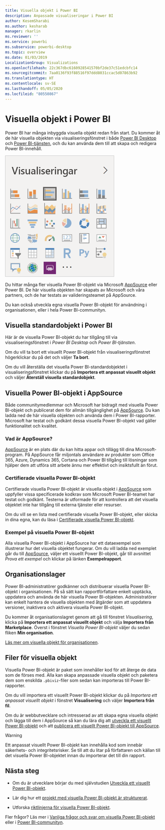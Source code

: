 ```yaml
---
title: Visuella objekt i Power BI
description: Anpassade visualiseringar i Power BI
author: KesemSharabi
ms.author: kesharab
manager: rkarlin
ms.reviewer: ''
ms.service: powerbi
ms.subservice: powerbi-desktop
ms.topic: overview
ms.date: 01/03/2019
LocalizationGroup: Visualizations
ms.openlocfilehash: 22c367dbc6160928541570bf2de37c51edcbfc14
ms.sourcegitcommit: 7aa0136f93f88516f97ddd8031ccac5d07863b92
ms.translationtype: HT
ms.contentlocale: sv-SE
ms.lasthandoff: 05/05/2020
ms.locfileid: "80550867"
---
```

# <a name="visuals-in-power-bi"></a>Visuella objekt i Power BI

Power BI har många inbyggda visuella objekt redan från start. Du kommer åt de här visuella objekten via visualiseringsfönstret i både [Power BI Desktop](https://powerbi.microsoft.com/desktop/) och [Power BI-tjänsten](https://app.powerbi.com), och du kan använda dem till att skapa och redigera Power BI-innehåll.

![visualiseringar](media/power-bi-custom-visuals/power-bi-visualizations.png)

Du hittar många fler visuella Power BI-objekt via Microsoft [AppSource](https://nam06.safelinks.protection.outlook.com/?url=https%3A%2F%2Fappsource.microsoft.com%2Fen-us%2Fmarketplace%2Fapps%3Fpage%3D1%26product%3Dpower-bi-visuals&data=02%7C01%7CKesem.Sharabi%40microsoft.com%7C6d9286afacb3468d4cde08d740b76694%7C72f988bf86f141af91ab2d7cd011db47%7C1%7C0%7C637049028749147718&sdata=igWm0e1vXdgGcbyvngQBrHQVAkahPnxPC1ZhUPntGI8%3D&reserved=0) eller Power BI. De här visuella objekten har skapats av Microsoft och våra partners, och de har testats av valideringsteamet på AppSource.

Du kan också utveckla egna visuella Power BI-objekt för användning i organisationen, eller i hela Power BI-communityn.

## <a name="default-power-bi-visuals"></a>Visuella standardobjekt i Power BI

Här är de visuella Power BI-objekt du har tillgång till via visualiseringsfönstret i *Power BI Desktop* och *Power BI-tjänsten*.

Om du vill ta bort ett visuellt Power BI-objekt från visualiseringsfönstret högerklickar du på det och väljer **Ta bort**.

Om du vill återställa det visuella Power BI-standardobjektet i visualiseringsfönstret klickar du på **Importera ett anpassat visuellt objekt** och väljer **Återställ visuella standardobjekt**. 

## <a name="appsource-power-bi-visuals"></a>Visuella Power BI-objekt i AppSource

Både communitymedlemmar och Microsoft har bidragit med visuella Power BI-objekt och publicerat dem för allmän tillgänglighet på [AppSource](https://appsource.microsoft.com/marketplace/apps?product=power-bi-visuals). Du kan ladda ned de här visuella objekten och använda dem i Power BI-rapporter. Microsoft har testat och godkänt dessa visuella Power BI-objekt vad gäller funktionalitet och kvalitet.

### <a name="what-is-appsource"></a>Vad är AppSource?

[AppSource](https://appsource.microsoft.com/marketplace/apps?product=power-bi-visuals) är en plats där du kan hitta appar och tillägg till dina Microsoft-program. På AppSource får miljontals användare av produkter som Office 365, Azure, Dynamics 365, Cortana och Power BI tillgång till lösningar som hjälper dem att utföra sitt arbete ännu mer effektivt och insiktsfullt än förut.

### <a name="certified-power-bi-visuals"></a>Certifierade visuella Power BI-objekt

Certifierade visuella Power BI-objekt är visuella objekt i [AppSource](https://nam06.safelinks.protection.outlook.com/?url=https%3A%2F%2Fappsource.microsoft.com%2Fen-us%2Fmarketplace%2Fapps%3Fpage%3D1%26product%3Dpower-bi-visuals&data=02%7C01%7CKesem.Sharabi%40microsoft.com%7C6d9286afacb3468d4cde08d740b76694%7C72f988bf86f141af91ab2d7cd011db47%7C1%7C0%7C637049028749147718&sdata=igWm0e1vXdgGcbyvngQBrHQVAkahPnxPC1ZhUPntGI8%3D&reserved=0) som uppfyller vissa specificerade kodkrav som Microsoft Power BI-teamet har testat och godkänt. Testerna är utformade för att kontrollera att det visuella objektet inte har tillgång till externa tjänster eller resurser.

Om du vill se en lista med certifierade visuella Power BI-objekt, eller skicka in dina egna, kan du läsa i [Certifierade visuella Power BI-objekt](power-bi-custom-visuals-certified.md).

### <a name="samples-for-power-bi-visuals"></a>Exempel på visuella Power BI-objekt

Alla visuella Power BI-objekt i AppSource har ett dataexempel som illustrerar hur det visuella objektet fungerar. Om du vill ladda ned exemplet går du till [AppSource](https://nam06.safelinks.protection.outlook.com/?url=https%3A%2F%2Fappsource.microsoft.com%2Fen-us%2Fmarketplace%2Fapps%3Fpage%3D1%26product%3Dpower-bi-visuals&data=02%7C01%7CKesem.Sharabi%40microsoft.com%7C6d9286afacb3468d4cde08d740b76694%7C72f988bf86f141af91ab2d7cd011db47%7C1%7C0%7C637049028749147718&sdata=igWm0e1vXdgGcbyvngQBrHQVAkahPnxPC1ZhUPntGI8%3D&reserved=0), väljer ett visuellt Power BI-objekt, går till avsnittet *Prova ett exempel* och klickar på länken **Exempelrapport**.

## <a name="organizational-store"></a>Organisationslager

Power BI-administratörer godkänner och distribuerar visuella Power BI-objekt i organisationen. På så sätt kan rapportförfattare enkelt upptäcka, uppdatera och använda de här visuella Power BI-objekten. Administratörer kan enkelt hantera de visuella objekten med åtgärder som att uppdatera versioner, inaktivera och aktivera visuella Power BI-objekt.

Du kommer åt organisationslagret genom att gå till fönstret *Visualisering*, klicka på **Importera ett anpassat visuellt objekt** och välja **Importera från Marketplace**. Överst i fönstret *Visuella Power BI-objekt* väljer du sedan fliken **Min organisation**.

[Läs mer om visuella objekt för organisationen](power-bi-custom-visuals-organization.md).

## <a name="visual-files"></a>Filer för visuella objekt

Visuella Power BI-objekt är paket som innehåller kod för att återge de data som de förses med. Alla kan skapa anpassade visuella objekt och paketera dem som enskilda `.pbiviz`-filer som sedan kan importeras till Power BI-rapporter.

Om du vill importera ett visuellt Power BI-objekt klickar du på *Importera ett anpassat visuellt objekt* i fönstret **Visualisering** och väljer **Importera från fil**.

Om du är webbutvecklare och intresserad av att skapa egna visuella objekt och lägga till dem i AppSource så kan du lära dig att [utveckla ett visuellt Power BI-objekt](custom-visual-develop-tutorial.md) och att [publicera ett visuellt Power BI-objekt till AppSource](office-store.md).

> [!WARNING]
> Ett anpassat visuellt Power BI-objekt kan innehålla kod som innebär säkerhets- och integritetsrisker. Se till att du litar på författaren och källan till det visuella Power BI-objektet innan du importerar det till din rapport.

## <a name="next-steps"></a>Nästa steg

* Om du är utvecklare börjar du med självstudien [Utveckla ett visuellt Power BI-objekt](custom-visual-develop-tutorial.md).

* Lär dig hur ett [projekt med visuella Power BI-objekt är strukturerat](visual-project-structure.md).

* Utforska [riktlinjerna för visuella Power BI-objekt](guidelines-powerbi-visuals.md).

Fler frågor? Läs mer i [Vanliga frågor och svar om visuella Power BI-objekt](power-bi-custom-visuals-faq.md) eller i [Power BI-communityn](https://community.powerbi.com/).
